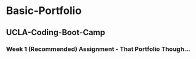 # Basic-Portfolio

## UCLA-Coding-Boot-Camp
### Week 1 (Recommended) Assignment - That Portfolio Though...
